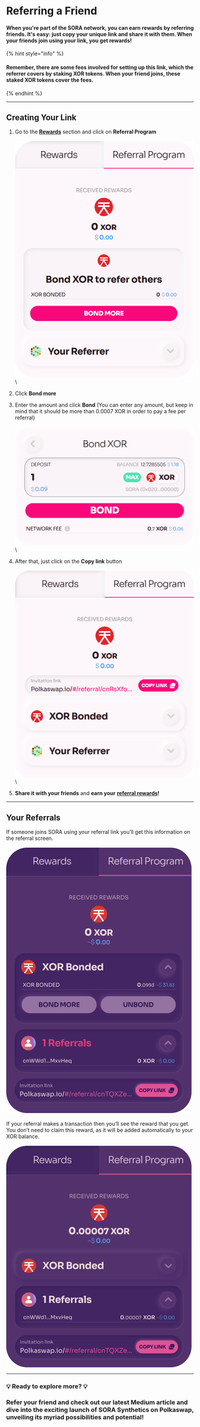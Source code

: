 # Referring a Friend

#### When you're part of the SORA network, you can earn rewards by referring friends. It's easy: just copy your unique link and share it with them. When your friends join using your link, you get rewards!&#x20;

{% hint style="info" %}
#### Remember, there are some fees involved for setting up this link, which the referrer covers by staking XOR tokens. When your friend joins, these staked XOR tokens cover the fees.
{% endhint %}

***

## Creating Your Link

1. Go to the [**Rewards**](https://polkaswap.io/#/referral) section and click on **Referral Program**\
   \
   ![](<../../.gitbook/assets/image 36.png>)\

2. Click **Bond more**
3. Enter the amount and click **Bond** (You can enter any amount, but keep in mind that it should be more than 0.0007 XOR in order to pay a fee per referral)\
   \
   ![](<../../.gitbook/assets/image 37.png>)\

4. After that, just click on the **Copy link** button\
   \
   ![](<../../.gitbook/assets/image 38.png>)\

5. **Share it with your friends** and **earn your** [**referral rewards**](https://polkaswap.io/#/rewards/)**!**

***

## Your Referrals

If someone joins SORA using your referral link you’ll get this information on the referral screen.\
\
![](<../../.gitbook/assets/Untitled (4) 1.png>)\
\
If your referral makes a transaction then you’ll see the reward that you get. You don’t need to claim this reward, as it will be added automatically to your XOR balance.\
\
![](<../../.gitbook/assets/Untitled (5) 1.png>)

***

### 💡 **Ready to explore more?** 💡

### **Refer your friend and check out our latest Medium article and dive into the exciting launch of SORA Synthetics on Polkaswap, unveiling its myriad possibilities and potential!**
